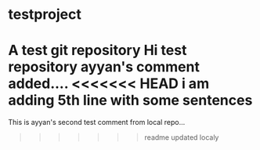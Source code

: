 # testproject
A test git repository
Hi test repository
ayyan's comment added....
<<<<<<< HEAD
i am adding 5th line with some sentences
=======

This is ayyan's second test comment from local repo...
>>>>>>> readme updated localy
